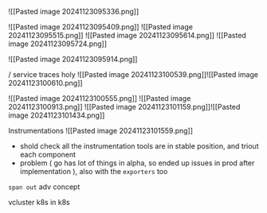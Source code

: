 ![[Pasted image 20241123095336.png]]

![[Pasted image 20241123095409.png]]
![[Pasted image 20241123095515.png]]
![[Pasted image 20241123095614.png]]
![[Pasted image 20241123095724.png]]

![[Pasted image 20241123095914.png]]

/ service traces holy
![[Pasted image 20241123100539.png]]![[Pasted image 20241123100610.png]]

![[Pasted image 20241123100555.png]]
![[Pasted image 20241123100913.png]]
![[Pasted image 20241123101159.png]]![[Pasted image 20241123101434.png]]

Instrumentations
![[Pasted image 20241123101559.png]]

- shold check all the instrumentation tools are in stable position, and triout each component
-  problem ( go has lot of things in alpha, so ended up issues in prod after implementation ), also with the `exporters` too


`span out` adv concept

vcluster k8s in k8s